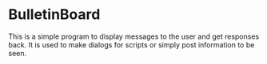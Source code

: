 # BulletinBoard
This is a simple program to display messages to the user and get responses back. It is used to make dialogs for scripts or simply post information to be seen.
